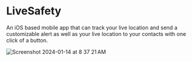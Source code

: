 # LiveSafety

An iOS based mobile app that can track your live location and send a customizable alert as well as your live location to your contacts with one click of a button.

![Screenshot 2024-01-14 at 8 37 21 AM](https://github.com/eventidesun/LiveSafety/assets/118631877/5a8edfe0-0a0e-4990-a7c4-d2609dcdac2f)

